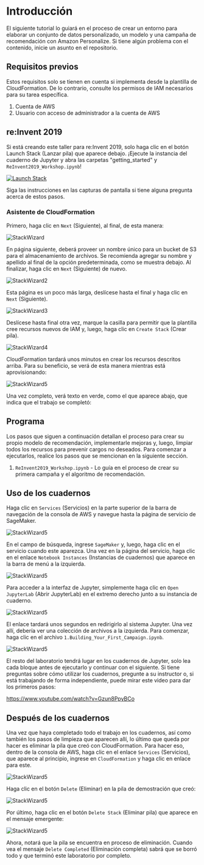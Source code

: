 # Introducción

El siguiente tutorial lo guiará en el proceso de crear un entorno para elaborar un conjunto de datos personalizado, un modelo y una campaña de recomendación con Amazon Personalize. Si tiene algún problema con el contenido, inicie un asunto en el repositorio.

## Requisitos previos

Estos requisitos solo se tienen en cuenta si implementa desde la plantilla de CloudFormation. De lo contrario, consulte los permisos de IAM necesarios para su tarea específica.

1. Cuenta de AWS
2. Usuario con acceso de administrador a la cuenta de AWS

## re:Invent 2019

Si está creando este taller para re:Invent 2019, solo haga clic en el botón Launch Stack (Lanzar pila) que aparece debajo. ¡Ejecute la instancia del cuaderno de Jupyter y abra las carpetas "getting_started" y `ReInvent2019_Workshop.ipynb`!

[![Launch Stack](https://s3.amazonaws.com/cloudformation-examples/cloudformation-launch-stack.png)](https://console.aws.amazon.com/cloudformation/home#/stacks/new?stackName=PersonalizeDemo&templateURL=https://chriskingpartnershare.s3.amazonaws.com/RI_PersonalizeWorkshop.yaml)

Siga las instrucciones en las capturas de pantalla si tiene alguna pregunta acerca de estos pasos.

### Asistente de CloudFormation

Primero, haga clic en `Next` (Siguiente), al final, de esta manera:

![StackWizard](static/imgs/img1.png)

En página siguiente, deberá proveer un nombre único para un bucket de S3 para el almacenamiento de archivos. Se recomienda agregar su nombre y apellido al final de la opción predeterminada, como se muestra debajo. Al finalizar, haga clic en `Next` (Siguiente) de nuevo.

![StackWizard2](static/imgs/img3.png)

Esta página es un poco más larga, deslícese hasta el final y haga clic en `Next` (Siguiente).

![StackWizard3](static/imgs/img4.png)

Deslícese hasta final otra vez, marque la casilla para permitir que la plantilla cree recursos nuevos de IAM y, luego, haga clic en `Create Stack` (Crear pila).

![StackWizard4](static/imgs/img5.png)

CloudFormation tardará unos minutos en crear los recursos descritos arriba. Para su beneficio, se verá de esta manera mientras está aprovisionando:

![StackWizard5](static/imgs/img6.png)

Una vez completo, verá texto en verde, como el que aparece abajo, que indica que el trabajo se completó:

## Programa

Los pasos que siguen a continuación detallan el proceso para crear su propio modelo de recomendación, implementarle mejoras y, luego, limpiar todos los recursos para prevenir cargos no deseados. Para comenzar a ejecutarlos, realice los pasos que se mencionan en la siguiente sección.

1. `ReInvent2019_Workshop.ipynb`  - Lo guía en el proceso de crear su primera campaña y el algoritmo de recomendación.

## Uso de los cuadernos

Haga clic en `Services` (Servicios) en la parte superior de la barra de navegación de la consola de AWS y navegue hasta la página de servicio de SageMaker.

![StackWizard5](static/imgs/img9.png)

En el campo de búsqueda, ingrese `SageMaker` y, luego, haga clic en el servicio cuando este aparezca. Una vez en la página del servicio, haga clic en el enlace `Notebook Instances` (Instancias de cuadernos) que aparece en la barra de menú a la izquierda.

![StackWizard5](static/imgs/img10.png)

Para acceder a la interfaz de Jupyter, simplemente haga clic en `Open JupyterLab` (Abrir JupyterLab) en el extremo derecho junto a su instancia de cuaderno.

![StackWizard5](static/imgs/img11.png)

El enlace tardará unos segundos en redirigirlo al sistema Jupyter. Una vez allí, debería ver una colección de archivos a la izquierda. Para comenzar, haga clic en el archivo `1.Building_Your_First_Campaign.ipynb`.

![StackWizard5](static/imgs/img12.png)

El resto del laboratorio tendrá lugar en los cuadernos de Jupyter, solo lea cada bloque antes de ejecutarlo y continuar con el siguiente. Si tiene preguntas sobre cómo utilizar los cuadernos, pregunte a su instructor o, si está trabajando de forma independiente, puede mirar este video para dar los primeros pasos:

https://www.youtube.com/watch?v=Gzun8PpyBCo

## Después de los cuadernos

Una vez que haya completado todo el trabajo en los cuadernos, así como también los pasos de limpieza que aparecen allí, lo último que queda por hacer es eliminar la pila que creó con CloudFormation. Para hacer eso, dentro de la consola de AWS, haga clic en el enlace `Services` (Servicios), que aparece al principio, ingrese en `CloudFormation` y haga clic en enlace para este.

![StackWizard5](static/imgs/img9.png)

Haga clic en el botón `Delete` (Eliminar) en la pila de demostración que creó:

![StackWizard5](static/imgs/img13.png)

Por último, haga clic en el botón `Delete Stack` (Eliminar pila) que aparece en el mensaje emergente:

![StackWizard5](static/imgs/img14.png)

Ahora, notará que la pila se encuentra en proceso de eliminación. Cuando vea el mensaje `Delete Completed` (Eliminación completa) sabrá que se borró todo y que terminó este laboratorio por completo.


